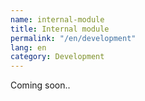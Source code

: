 ```yaml
---
name: internal-module
title: Internal module
permalink: "/en/development"
lang: en
category: Development
---
```


Coming soon..